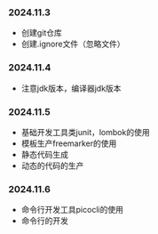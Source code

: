 ### 2024.11.3
+ 创建git仓库
+ 创建.ignore文件（忽略文件）
### 2024.11.4
+ 注意jdk版本，编译器jdk版本
### 2024.11.5
+ 基础开发工具类junit，lombok的使用
+ 模板生产freemarker的使用
+ 静态代码生成
+ 动态的代码的生产
### 2024.11.6
+ 命令行开发工具picocli的使用
+ 命令行的开发